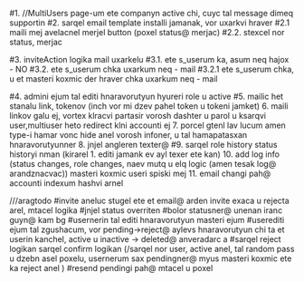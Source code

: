 #1. //MultiUsers page-um ete companyn active chi, cuyc tal message dimeq supportin
#2. sarqel email template installi jamanak, vor uxarkvi hraver
    #2.1 maili mej avelacnel merjel button (poxel status@ merjac)
    #2.2. stexcel nor status, merjac

#3. inviteAction logika mail uxarkelu
    #3.1. ete s_userum ka, asum neq hajox - NO
    #3.2. ete s_userum chka uxarkum neq - mail
    #3.2.1 ete s_userum chka, u et masteri koxmic der hraver chka uxarkum neq - mail

#4. admini ejum tal editi hnaravorutyun hyureri role u active 
#5. mailic het stanalu link, tokenov (inch vor mi dzev pahel token u tokeni jamket)
6. maili linkov galu ej, vortex klracvi partasir vorosh dashter u parol u ksarqvi user,multiuser heto redirect klni accounti ej
7. porcel gtenl lav lucum amen type-i hamar vonc hide anel vorosh infoner, u tal hamapatasxan hnaravorutyunner
8. jnjel angleren texter@
#9. sarqel role history status historyi nman (kirarel 1. editi jamank ev ayl texer ete kan)
10. add log info (status changes, role changes, naev mutq u elq logic (amen tesak log@ arandznacvac)) masteri koxmic useri spiski mej
11. email changi pah@ accounti indexum hashvi arnel


///aragtodo
#invite aneluc stugel ete et email@ arden invite exaca u rejecta arel, mtacel logika
#jnjel status overriten
#bolor statusner@ unenan iranc guyn@ kam bg
#usernerin tal editi hnaravorutyun masteri ejum
#userediti ejum tal zgushacum, vor pending->reject@ aylevs hnaravorutyun chi ta et userin kanchel, active u inactive -> deleted@ anveradarc a
#sarqel reject logikan
sarqel confirm logikan (/sarqel nor user, active anel, tal random pass u dzebn asel poxelu, usernerum sax pendingner@ myus masteri koxmic ete ka reject anel )
#resend pendingi pah@ mtacel u poxel
